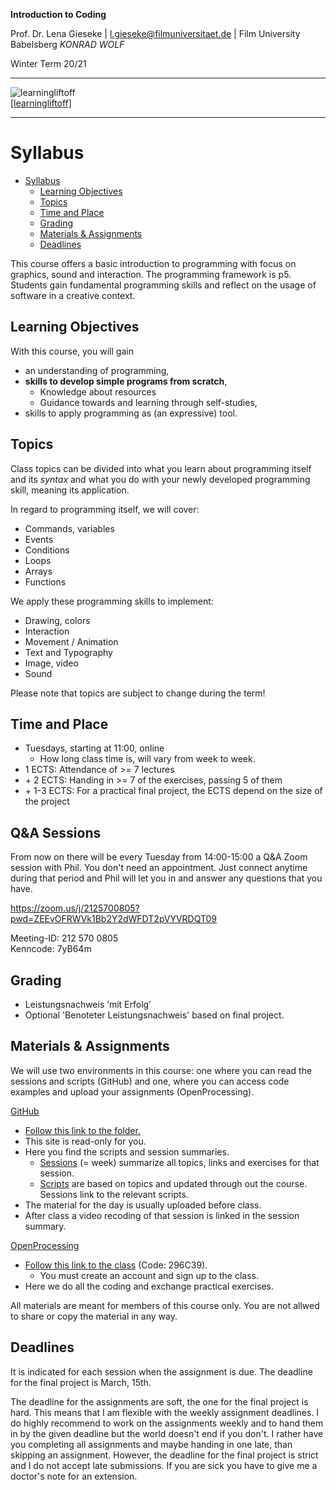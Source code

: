 **Introduction to Coding** 

Prof. Dr. Lena Gieseke | l.gieseke@filmuniversitaet.de | Film University Babelsberg *KONRAD WOLF*

Winter Term 20/21

---

![learningliftoff](https://www.learningliftoff.com/wp-content/uploads/2014/09/Prog.png)  
[[learningliftoff]](https://www.learningliftoff.com/wp-content/uploads/2014/09/Prog.png)  

---

# Syllabus

* [Syllabus](#syllabus)
    * [Learning Objectives](#learning-objectives)
    * [Topics](#topics)
    * [Time and Place](#time-and-place)
    * [Grading](#grading)
    * [Materials & Assignments](#materials--assignments)
    * [Deadlines](#deadlines)

This course offers a basic introduction to programming with focus on graphics, sound and interaction. The programming framework is p5. Students gain fundamental programming skills and reflect on the usage of software in a creative context.

## Learning Objectives

With this course, you will gain

* an understanding of programming,
* **skills to develop simple programs from scratch**,
    * Knowledge about resources
    * Guidance towards and learning through self-studies,
* skills to apply programming as (an expressive) tool.

## Topics

Class topics can be divided into what you learn about programming itself and its *syntax* and what you do with your newly developed programming skill, meaning its application.

In regard to programming itself, we will cover:

* Commands, variables
* Events
* Conditions
* Loops
* Arrays
* Functions

We apply these programming skills to implement:

* Drawing, colors
* Interaction
* Movement / Animation
* Text and Typography
* Image, video
* Sound
  

Please note that topics are subject to change during the term!


## Time and Place

* Tuesdays, starting at 11:00, online
    * How long class time is, will vary from week to week.
* 1 ECTS: Attendance of >= 7 lectures
* \+ 2 ECTS: Handing in >= 7 of the exercises, passing 5 of them
* \+ 1-3 ECTS: For a practical final project, the ECTS depend on the size of the project

## Q&A Sessions

From now on there will be every Tuesday from 14:00-15:00 a Q&A Zoom session with Phil. You don't need an appointment. Just connect anytime during that period and Phil will let you in and answer any questions that you have.

https://zoom.us/j/2125700805?pwd=ZEEvOFRWVk1Bb2Y2dWFDT2pVYVRDQT09  
  
Meeting-ID: 212 570 0805  
Kenncode: 7yB64m  


## Grading

* Leistungsnachweis ‘mit Erfolg’
* Optional 'Benoteter Leistungsnachweis' based on final project.


## Materials & Assignments

We will use two environments in this course: one where you can read the sessions and scripts (GitHub) and one, where you can access code examples and upload your assignments (OpenProcessing).

[GitHub](https://github.com/ctechfilmuniversity/lecture_introduction_to_coding)

* [Follow this link to the folder.](https://github.com/ctechfilmuniversity/lecture_introduction_to_coding)
* This site is read-only for you.
* Here you find the scripts and session summaries.
    * [Sessions](01_sessions) (= week) summarize all topics, links and exercises for that session.
    * [Scripts](02_scripts) are based on topics and updated through out the course. Sessions link to the relevant scripts.
* The material for the day is usually uploaded before class.
* After class a video recoding of that session is linked in the session summary.

[OpenProcessing](https://www.openprocessing.org/)

* [Follow this link to the class](https://www.openprocessing.org/class/64768) (Code: 296C39).
    * You must create an account and sign up to the class.
* Here we do all the coding and exchange practical exercises.

All materials are meant for members of this course only. You are not allwed to share or copy the material in any way.

## Deadlines

It is indicated for each session when the assignment is due. The deadline for the final project is March, 15th.

The deadline for the assignments are soft, the one for the final project is hard. This means that I am flexible with the weekly assignment deadlines. I do highly recommend to work on the assignments weekly and to hand them in by the given deadline but the world doesn't end if you don't. I rather have you completing all assignments and maybe handing in one late, than skipping an assignment. However, the deadline for the final project is strict and I do not accept late submissions. If you are sick you have to give me a doctor's note for an extension.

